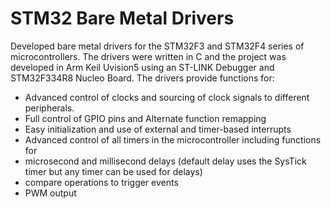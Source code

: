 # **STM32 Bare Metal Drivers**

Developed bare metal drivers for the STM32F3 and STM32F4 series of microcontrollers. The drivers were written in C and the project was developed in Arm Keil Uvision5 using an ST-LINK Debugger and STM32F334R8 Nucleo Board. The drivers provide functions for: 
-	Advanced control of clocks and sourcing of clock signals to different peripherals. 
-	Full control of GPIO pins and Alternate function remapping
-	Easy initialization and use of external and timer-based interrupts
-	Advanced control of all timers in the microcontroller including functions for
-	microsecond and millisecond delays (default delay uses the SysTick timer but any timer can be used for delays)
-	compare operations to trigger events
-	PWM output
